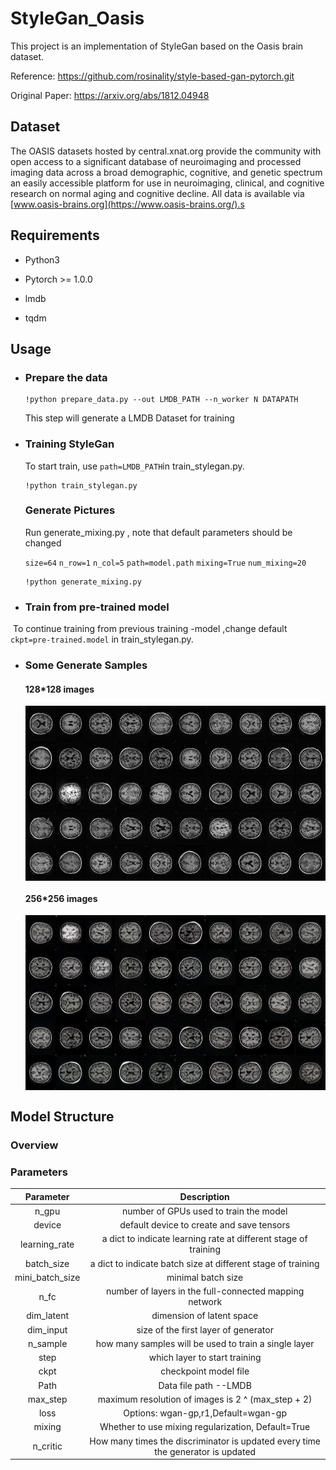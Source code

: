 # StyleGan_Oasis

This project is an implementation of StyleGan based on the Oasis brain dataset.

Reference: https://github.com/rosinality/style-based-gan-pytorch.git

Original Paper: https://arxiv.org/abs/1812.04948

## Dataset

The OASIS datasets hosted by central.xnat.org provide the community with open access to a significant database of neuroimaging and processed imaging data across a broad demographic, cognitive, and genetic spectrum an easily accessible platform for use in neuroimaging, clinical, and cognitive research on normal aging and cognitive decline. All data is available via [www.oasis-brains.org](https://www.oasis-brains.org/).s

## Requirements

- Python3

- Pytorch >= 1.0.0
- lmdb
- tqdm

## Usage

- ### Prepare the data

  ```
  !python prepare_data.py --out LMDB_PATH --n_worker N DATAPATH
  ```

  This step will generate a LMDB Dataset for training

- ### Training StyleGan

  To start train, use `path=LMDB_PATH`in train_stylegan.py.

  ```
  !python train_stylegan.py
  ```

  ### Generate Pictures

  Run generate_mixing.py , note that default parameters should be changed

  `size=64`
  `n_row=1`
  `n_col=5`
  `path=model.path`
  `mixing=True`
  `num_mixing=20`

  ```
  !python generate_mixing.py
  ```

- ### Train from pre-trained model

​        To continue training from previous training -model ,change default `ckpt=pre-trained.model` in train_stylegan.py. 

- ### Some Generate Samples 

  #### 128*128 images

  <img src="./Images/size_128.png" width = "500" height = "280" alt="size128" align=center />

  

  #### 256*256 images

  <img src="./Images/size_256.png" width = "500" height = "280" alt="size256" align=center />
  
  

## Model Structure

### Overview



### Parameters

|    Parameter    |                         Description                          |
| :-------------: | :----------------------------------------------------------: |
|      n_gpu      |            number of GPUs used to train the model            |
|     device      |          default device to create and save tensors           |
|  learning_rate  | a dict to indicate learning rate at different stage of training |
|   batch_size    | a dict to indicate batch size at different stage of training |
| mini_batch_size |                      minimal batch size                      |
|      n_fc       |    number of layers in the full-connected mapping network    |
|   dim_latent    |                  dimension of latent space                   |
|    dim_input    |             size of the first layer of generator             |
|    n_sample     |    how many samples will be used to train a single layer     |
|      step       |                which layer to start training                 |
|      ckpt       |                    checkpoint model file                     |
|      Path       |                    Data file path --LMDB                     |
|    max_step     |      maximum resolution of images is 2 ^ (max_step + 2)      |
|      loss       |             Options: wgan-gp,r1,Default=wgan-gp              |
|     mixing      |      Whether to use mixing regularization, Default=True      |
|    n_critic     | How many times the discriminator is updated every time the generator is updated |

